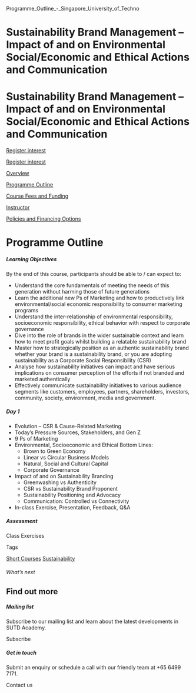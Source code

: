 Programme_Outline_-_Singapore_University_of_Techno



Sustainability Brand Management – Impact of and on Environmental Social/Economic and Ethical Actions and Communication
======================================================================================================================

Sustainability Brand Management – Impact of and on Environmental Social/Economic and Ethical Actions and Communication
======================================================================================================================

[Register interest](/admissions/academy/short-courses/short-courses-register-your-interest/?coursename=sustainability-brand-management-%E2%80%93-impact-of-and-on-environmental-social/economic-and-ethical-actions-and-communication)

[Register interest](/admissions/academy/short-courses/short-courses-register-your-interest/?coursename=sustainability-brand-management-%E2%80%93-impact-of-and-on-environmental-social/economic-and-ethical-actions-and-communication)

[Overview](/course/sustainability-brand-management/#tabs)

[Programme Outline](/course/sustainability-brand-management/programme-outline/#tabs)

[Course Fees and Funding](/course/sustainability-brand-management/course-fees-and-funding/#tabs)

[Instructor](/course/sustainability-brand-management/instructor/#tabs)

[Policies and Financing Options](/course/sustainability-brand-management/policies-and-financing-options/#tabs)

Programme Outline
=================

##### **Learning Objectives**

By the end of this course, participants should be able to / can expect to:

* Understand the core fundamentals of meeting the needs of this generation without harming those of future generations
* Learn the additional new Ps of Marketing and how to productively link environmental/social economic responsibility to consumer marketing programs
* Understand the inter-relationship of environmental responsibility, socioeconomic responsibility, ethical behavior with respect to corporate governance
* Dive into the role of brands in the wider sustainable context and learn how to meet profit goals whilst building a relatable sustainability brand
* Master how to strategically position as an authentic sustainability brand whether your brand is a sustainability brand, or you are adopting sustainability as a Corporate Social Responsibility (CSR)
* Analyse how sustainability initiatives can impact and have serious implications on consumer perception of the efforts if not branded and marketed authentically
* Effectively communicate sustainability initiatives to various audience segments like customers, employees, partners, shareholders, investors, community, society, environment, media and government.

##### Day 1

* Evolution – CSR & Cause-Related Marketing
* Today’s Pressure Sources, Stakeholders, and Gen Z
* 9 Ps of Marketing
* Environmental, Socioeconomic and Ethical Bottom Lines:
  + Brown to Green Economy
  + Linear vs Circular Business Models
  + Natural, Social and Cultural Capital
  + Corporate Governance
* Impact of and on Sustainability Branding
  + Greenwashing vs Authenticity
  + CSR vs Sustainability Brand Proponent
  + Sustainability Positioning and Advocacy
  + Communication: Controlled vs Connectivity
* In-class Exercise, Presentation, Feedback, Q&A

##### **Assessment**

Class Exercises

Tags

[Short Courses](/admissions/academy/courses-and-modules/?academy-type-course=780)
[Sustainability](/admissions/academy/courses-and-modules/?discipline=833)

###### What’s next

Find out more
-------------

##### Mailing list

Subscribe to our mailing list and learn about the latest developments in SUTD Academy.

Subscribe

##### Get in touch

Submit an enquiry or schedule a call with our friendly team at +65 6499 7171.

Contact us

